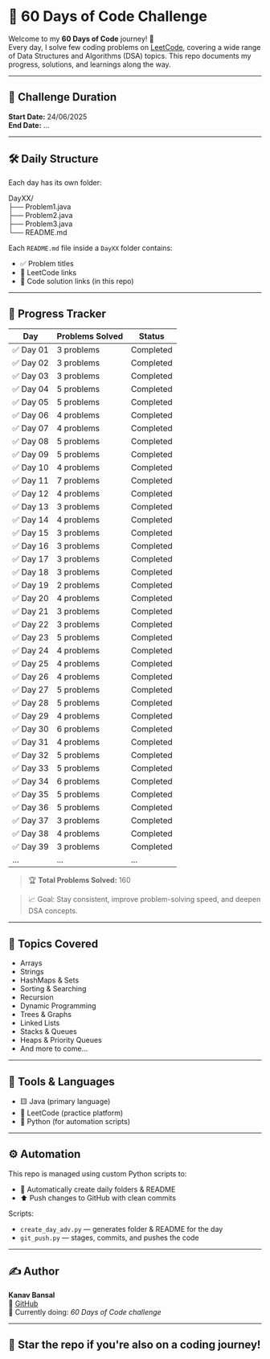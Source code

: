# 🧠 60 Days of Code Challenge

Welcome to my **60 Days of Code** journey! 🚀  
Every day, I solve few coding problems on [LeetCode](https://leetcode.com), covering a wide range of Data Structures and Algorithms (DSA) topics. This repo documents my progress, solutions, and learnings along the way.

---

## 📅 Challenge Duration

**Start Date:** 24/06/2025  
**End Date:** ...

---

## 🛠️ Daily Structure

Each day has its own folder:

DayXX/  
├── Problem1.java  
├── Problem2.java  
├── Problem3.java  
└── README.md  

Each `README.md` file inside a `DayXX` folder contains:
- ✅ Problem titles
- 🔗 LeetCode links
- 🧩 Code solution links (in this repo)

---

## 📌 Progress Tracker

| Day | Problems Solved | Status |
|-----|------------------|--------|
| ✅ Day 01 | 3 problems | Completed |
| ✅ Day 02 |  3 problems | Completed |
| ✅ Day 03 |  3 problems | Completed |
| ✅ Day 04 |  5 problems | Completed |
| ✅ Day 05 |  5 problems | Completed |
| ✅ Day 06 |  4 problems | Completed |
| ✅ Day 07 |  4 problems | Completed |
| ✅ Day 08 |  5 problems | Completed |
| ✅ Day 09 |  5 problems | Completed |
| ✅ Day 10 |  4 problems | Completed |
| ✅ Day 11 |  7 problems | Completed |
| ✅ Day 12 |  4 problems | Completed |
| ✅ Day 13 |  3 problems | Completed |
| ✅ Day 14 |  4 problems | Completed |
| ✅ Day 15 |  3 problems | Completed |
| ✅ Day 16 |  3 problems | Completed |
| ✅ Day 17 |  3 problems | Completed |
| ✅ Day 18 |  3 problems | Completed |
| ✅ Day 19 |  2 problems | Completed |
| ✅ Day 20 |  4 problems | Completed |
| ✅ Day 21 |  3 problems | Completed |
| ✅ Day 22 |  3 problems | Completed |
| ✅ Day 23 |  5 problems | Completed |
| ✅ Day 24 |  4 problems | Completed |
| ✅ Day 25 |  4 problems | Completed |
| ✅ Day 26 |  4 problems | Completed |
| ✅ Day 27 |  5 problems | Completed |
| ✅ Day 28 |  5 problems | Completed |
| ✅ Day 29 |  4 problems | Completed |
| ✅ Day 30 |  6 problems | Completed |
| ✅ Day 31 |  4 problems | Completed |
| ✅ Day 32 |  5 problems | Completed |
| ✅ Day 33 |  5 problems | Completed |
| ✅ Day 34 |  6 problems | Completed |
| ✅ Day 35 |  5 problems | Completed |
| ✅ Day 36 |  5 problems | Completed |
| ✅ Day 37 |  3 problems | Completed |
| ✅ Day 38 |  4 problems | Completed |
| ✅ Day 39 |  3 problems | Completed |
| ... | ... | ... |











> 🏆 **Total Problems Solved:** 160

> 📈 Goal: Stay consistent, improve problem-solving speed, and deepen DSA concepts.

---

## 🧠 Topics Covered

- Arrays
- Strings
- HashMaps & Sets
- Sorting & Searching
- Recursion
- Dynamic Programming
- Trees & Graphs
- Linked Lists
- Stacks & Queues
- Heaps & Priority Queues
- And more to come...

---

## 🔧 Tools & Languages

- 🟨 Java (primary language)
- 📘 LeetCode (practice platform)
- 🐍 Python (for automation scripts)

---

## ⚙️ Automation

This repo is managed using custom Python scripts to:
- 📂 Automatically create daily folders & README
- ⬆️ Push changes to GitHub with clean commits

Scripts:
- `create_day_adv.py` — generates folder & README for the day
- `git_push.py` — stages, commits, and pushes the code

---

## ✍️ Author

**Kanav Bansal**  
🔗 [GitHub](https://github.com/Bansalkanav84)  
📅 Currently doing: *60 Days of Code challenge*

---

## 🌟 Star the repo if you're also on a coding journey!
